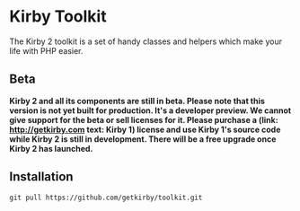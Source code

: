 # Kirby Toolkit

The Kirby 2 toolkit is a set of handy classes and helpers which make your life with PHP easier.

## Beta

**Kirby 2 and all its components are still in beta. Please note that this version is not yet built for production. It's a developer preview. We cannot give support for the beta or sell licenses for it. Please purchase a (link: http://getkirby.com text: Kirby 1) license and use Kirby 1's source code while Kirby 2 is still in development. There will be a free upgrade once Kirby 2 has launched.**

## Installation

````
git pull https://github.com/getkirby/toolkit.git
````